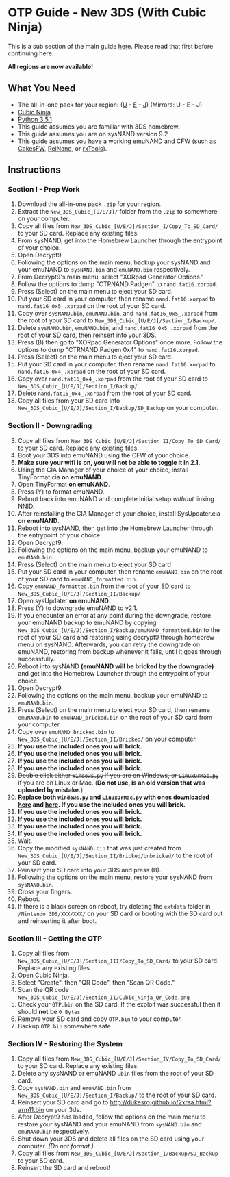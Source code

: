 # OTP Guide - New 3DS (With Cubic Ninja)

This is a sub section of the main guide [here](https://github.com/Plailect/OTP/blob/master/README.md). Please read that first before continuing here.

**All regions are now available!**

## What You Need

* The all-in-one pack for your region: ([U](https://mega.nz/#!s99BBAgZ!iImw4gZ9E7_veTK5L5JGFHw7IM8JVB1VzlTk_hp7i48) - [E](https://mega.nz/#!xkUilDBS!qgnImVrpLqwWBwmZ3yu1KlQMTa1_x88jJxc4oPlj_gM) - [J](https://mega.nz/#!dk8X0JLZ!-gXHgb9T5as7AMlqekLHl1z0Nz1c_PAN6f2PrHtGk6Y)) ~~(Mirrors: U - E - J)~~
* [Cubic Ninja](http://www.amazon.com//dp/B004SG211I)
* [Python 3.5.1](https://www.python.org/downloads/)
* This guide assumes you are familiar with 3DS homebrew.
* This guide assumes you are on sysNAND version 9.2
* This guide assumes you have a working emuNAND and CFW (such as [CakesFW](https://github.com/mid-kid/CakesForeveryWan), [ReiNand](https://github.com/Reisyukaku/ReiNand), or [rxTools](https://github.com/roxas75/rxTools)).

## Instructions
### Section I - Prep Work
1. Download the all-in-one pack `.zip` for your region.
2. Extract the `New_3DS_Cubic_[U/E/J]/` folder from the `.zip` to somewhere on your computer.
3. Copy all files from `New_3DS_Cubic_[U/E/J]/Section_I/Copy_To_SD_Card/` to your SD card. Replace any existing files.
5. From sysNAND, get into the Homebrew Launcher through the entrypoint of your choice.
6. Open Decrypt9.
7. Following the options on the main menu, backup your sysNAND and your emuNAND to `sysNAND.bin` and `emuNAND.bin` respectively.
8. From Decrypt9's main menu, select "XORpad Generator Options."
9. Follow the options to dump "CTRNAND Padgen" to `nand.fat16.xorpad`.
10. Press (Select) on the main menu to eject your SD card.
11. Put your SD card in your computer, then rename `nand.fat16.xorpad` to `nand.fat16_0x5_.xorpad` on the root of your SD card.
12. Copy over `sysNAND.bin`, `emuNAND.bin`, and `nand.fat16_0x5_.xorpad` from the root of your SD card to `New_3DS_Cubic_[U/E/J]/Section_I/Backup/`.
13. Delete `sysNAND.bin`, `emuNAND.bin`, and `nand.fat16_0x5_.xorpad` from the root of your SD card, then reinsert into your 3DS.
14. Press (B) then go to "XORpad Generator Options" once more. Follow the options to dump "CTRNAND Padgen 0x4" to `nand.fat16.xorpad`.
10. Press (Select) on the main menu to eject your SD card.
11. Put your SD card in your computer, then rename `nand.fat16.xorpad` to `nand.fat16_0x4_.xorpad` on the root of your SD card.
12. Copy over `nand.fat16_0x4_.xorpad` from the root of your SD card to `New_3DS_Cubic_[U/E/J]/Section_I/Backup/`.
13. Delete `nand.fat16_0x4_.xorpad` from the root of your SD card.
18. Copy all files from your SD card into `New_3DS_Cubic_[U/E/J]/Section_I/Backup/SD_Backup` on your computer.

### Section II - Downgrading
3. Copy all files from `New_3DS_Cubic_[U/E/J]/Section_II/Copy_To_SD_Card/` to your SD card. Replace any existing files.
1. Boot your 3DS into emuNAND using the CFW of your choice.
2. **Make sure your wifi is on, you will not be able to toggle it in 2.1.**
2. Using the CIA Manager of your choice of your choice, install TinyFormat.cia **on emuNAND**.
3. Open TinyFormat **on emuNAND**.
4. Press (Y) to format emuNAND.
5. Reboot back into emuNAND and complete initial setup *without* linking NNID.
6. After reinstalling the CIA Manager of your choice, install SysUpdater.cia **on emuNAND**.
6. Reboot into sysNAND, then get into the Homebrew Launcher through the entrypoint of your choice.
6. Open Decrypt9.
7. Following the options on the main menu, backup your emuNAND to `emuNAND.bin`.
10. Press (Select) on the main menu to eject your SD card
11. Put your SD card in your computer, then rename `emuNAND.bin` on the root of your SD card to `emuNAND_formatted.bin`.
8. Copy `emuNAND_formatted.bin` from the root of your SD card to `New_3DS_Cubic_[U/E/J]/Section_II/Backup/`
7. Open sysUpdater **on emuNAND**.
8. Press (Y) to downgrade emuNAND to v2.1.
9. If you encounter an error at any point during the downgrade, restore your emuNAND backup to emuNAND by copying `New_3DS_Cubic_[U/E/J]/Section_I/Backup/emuNAND_formatted.bin` to the root of your SD card and restoring using decrypt9 through homebrew menu on sysNAND. Afterwards, you can retry the downgrade on emuNAND, restoring from backup whenever it fails, until it goes through successfully.
9. Reboot into sysNAND **(emuNAND will be bricked by the downgrade)** and get into the Homebrew Launcher through the entrypoint of your choice.
10. Open Decrypt9.
11. Following the options on the main menu, backup your emuNAND to `emuNAND.bin`.
12. Press (Select) on the main menu to eject your SD card, then rename `emuNAND.bin` to `emuNAND_bricked.bin` on the root of your SD card from your computer.
13. Copy over `emuNAND_bricked.bin` to `New_3DS_Cubic_[U/E/J]/Section_II/Bricked/` on your computer.
14. **If you use the included ones you will brick.**
15. **If you use the included ones you will brick.**
16. **If you use the included ones you will brick.**
17. **If you use the included ones you will brick.**
13. ~~Double click either `Windows.py` if you are on Windows, or `LinuxOrMac.py` if you are on Linux or Mac.~~ (**Do not use, is an old version that was uploaded by mistake.**)
14. **Replace both `Windows.py` and `LinuxOrMac.py` with ones downloaded [here](https://mega.nz/#!xoFgUK5R!yNjWv1C7Q5xU_IcG---5SP-wglIvNKgnzO_xk970_1w) and [here](https://mega.nz/#!FwtX0B7A!4Ep_pQJ9F_IDbq-kuhporHgU2S6hEQiDXe5xWdvRdrE). If you use the included ones you will brick.**
15. **If you use the included ones you will brick.**
16. **If you use the included ones you will brick.**
17. **If you use the included ones you will brick.**
18. **If you use the included ones you will brick.**
14. Wait.
22. Copy the modified `sysNAND.bin` that was just created from `New_3DS_Cubic_[U/E/J]/Section_II/Bricked/Unbricked/` to the root of your SD card.
24. Reinsert your SD card into your 3DS and press (B).
25. Following the options on the main menu, restore your sysNAND from `sysNAND.bin`.
26. Cross your fingers.
27. Reboot.
28. If there is a black screen on reboot, try deleting the `extdata` folder in `/Nintendo 3DS/XXX/XXX/` on your SD card or booting with the SD card out and reinserting it after boot.

### Section III - Getting the OTP
1. Copy all files from `New_3DS_Cubic_[U/E/J]/Section_III/Copy_To_SD_Card/` to your SD card. Replace any existing files.
1. Open Cubic Ninja.
2. Select "Create", then "QR Code", then "Scan QR Code."
3. Scan the QR code `New_3DS_Cubic_[U/E/J]/Section_II/Cubic_Ninja_Qr_Code.png`
4. Check your `OTP.bin` on the SD card. If the exploit was successful then it should **not** be `0 Bytes`.
5. Remove your SD card and copy `OTP.bin` to your computer.
6. Backup `OTP.bin` somewhere safe.

### Section IV - Restoring the System
1. Copy all files from `New_3DS_Cubic_[U/E/J]/Section_IV/Copy_To_SD_Card/` to your SD card. Replace any existing files.
1. Delete any sysNAND or emuNAND `.bin` files from the root of your SD card.
2. Copy `sysNAND.bin` and `emuNAND.bin` from `New_3DS_Cubic_[U/E/J]/Section_I/Backup/` to the root of your SD card.
3. Reinsert your SD card and go to http://dukesrg.github.io/2xrsa.html?arm11.bin on your 3ds.
4. After Decrypt9 has loaded, follow the options on the main menu to restore your sysNAND and your emuNAND from `sysNAND.bin` and `emuNAND.bin` respectively.
5. Shut down your 3DS and delete all files on the SD card using your computer. *(Do not format.)*
6. Copy all files from `New_3DS_Cubic_[U/E/J]/Section_I/Backup/SD_Backup` to your SD card.
7. Reinsert the SD card and reboot!
